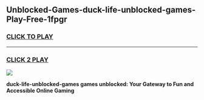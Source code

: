 
## Unblocked-Games-duck-life-unblocked-games-Play-Free-1fpgr
<h3>
<a href="https://premium76.site?title=duck-life-unblocked-games&ref=18A1">CLICK TO PLAY</a></h3>
<hr>

<h3>
<a href="https://premium76.site?title=duck-life-unblocked-games&ref=18A1">CLICK 2 PLAY</a>
  
</h3>

<a href="https://premium76.site?title=duck-life-unblocked-games&ref=18A1"><img src="https://clearcache.store/games.png"></a>


**duck-life-unblocked-games games unblocked: Your Gateway to Fun and Accessible Online Gaming**
